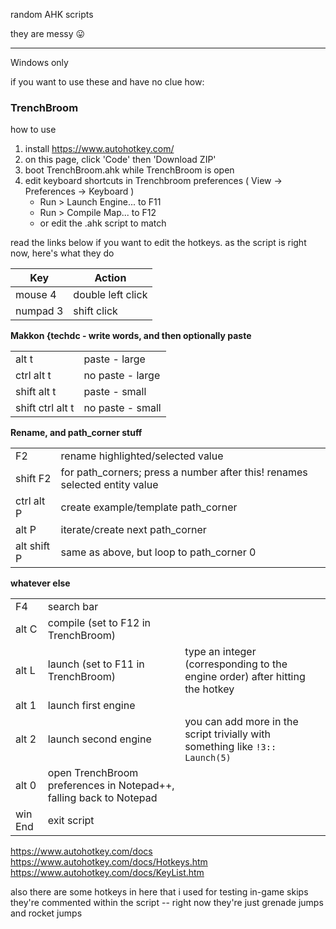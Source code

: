 random AHK scripts

they are messy 😛

---

Windows only

if you want to use these and have no clue how:

### TrenchBroom

how to use

1. install https://www.autohotkey.com/
2. on this page, click 'Code' then 'Download ZIP'
3. boot TrenchBroom.ahk while TrenchBroom is open
4. edit keyboard shortcuts in Trenchbroom preferences ( View -> Preferences -> Keyboard )
   - Run > Launch Engine... to F11
   - Run > Compile Map... to F12
   - or edit the .ahk script to match

read the links below if you want to edit the hotkeys.
as the script is right now, here's what they do

| Key      | Action            |
| -------- | ----------------- |
| mouse 4  | double left click |
| numpad 3 | shift click       |

**Makkon {techdc - write words, and then optionally paste**

|                  |                  |
| ---------------- | ---------------- |
| alt t            | paste - large    |
| ctrl alt t       | no paste - large |
| shift alt t      | paste - small    |
| shift ctrl alt t | no paste - small |

**Rename, and path_corner stuff**

|              |                                                         |
| ------------ | ------------------------------------------------------- |
| F2           | rename highlighted/selected value                |
| shift F2     | for path_corners; press a number after this! renames selected entity value |
| ctrl alt P | create example/template path_corner                     |
| alt P        | iterate/create next path_corner                         |
| alt shift P  | same as above, but loop to path_corner 0                |

**whatever else**

|         |                                                                    |                                                                               |
| ------- | ------------------------------------------------------------------ | ----------------------------------------------------------------------------- |
| F4      | search bar                                                         |                                                                               |
| alt C   | compile (set to F12 in TrenchBroom)                                |                                                                               |
| alt L   | launch (set to F11 in TrenchBroom)                                 | type an integer (corresponding to the engine order) after hitting the hotkey  |
| alt 1   | launch first engine                                                |                                                                               |
| alt 2   | launch second engine                                               | you can add more in the script trivially with something like `!3:: Launch(5)` |
| alt 0   | open TrenchBroom preferences in Notepad++, falling back to Notepad |
| win End | exit script                                                        |

https://www.autohotkey.com/docs  
https://www.autohotkey.com/docs/Hotkeys.htm  
https://www.autohotkey.com/docs/KeyList.htm

also there are some hotkeys in here that i used for testing in-game skips
they're commented within the script -- right now they're just grenade jumps and rocket jumps
